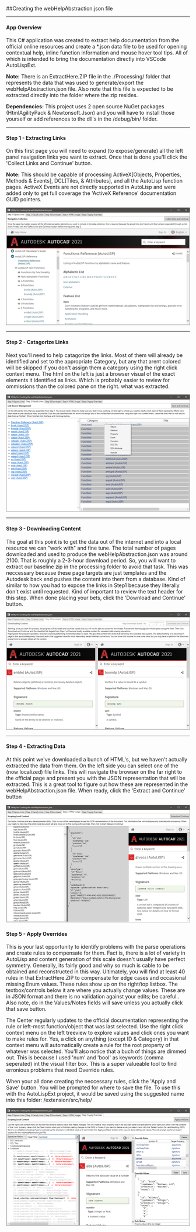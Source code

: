 ##Creating the webHelpAbstraction.json file

---
#### App Overview
This C# application was created to extract help documentation from the official online resources and create a *.json data file to be used for opening contextual help, inline function information and mouse hover tool tips. All of which is intended to bring the documentation directly into VSCode AutoLispExt.


**Note:** There is an ExtractHere.ZIP file in the ./Processing/ folder that represents the data that was used to generate/export the webHelpAbstraction.json file. Also note that this file is expected to be extracted directly into the folder where the zip resides.

**Dependencies:** This project uses 2 open source NuGet packages (HtmlAgilityPack & Newtonsoft.Json) and you will have to install those yourself or add references to the dll's in the /debug/bin/ folder.

---

#### Step 1 - Extracting Links
On this first page you will need to expand (to expose/generate) all the left panel navigation links you want to extract. Once that is done you'll click the 'Collect Links and Continue' button.

**Note:** This should be capable of processing ActiveX[Objects, Properties, Methods & Events], DCL[Tiles, & Attributes], and all the AutoLisp function pages. ActiveX Events are not directly supported in AutoLisp and were added only to get full coverage the 'ActiveX Reference' documentation GUID pointers.

![](./images/step1.png)

---
#### Step 2 - Catagorize Links
Next you'll need to help catagorize the links. Most of them will already be identified and set to the appropriate Category, but any that arent colored will be skipped if you don't assign them a category using the right click context menu. The html on the left is just a browser visual of the exact elements it identified as links. Which is probably easier to review for ommissions than the colored pane on the right. what was extracted.

![](./images/step2.png)

---
#### Step 3 - Downloading Content
The goal at this point is to get the data out of the internet and into a local resource we can "work with" and fine tune. The total number of pages downloaded and used to produce the webHelpAbstraction.json was around 2100. That is roughly a 2-3-hour download period. So, you will want to extract our baseline zip in the processing folder to avoid that task. This was neccessary because these page targets are just templates and the Autodesk back end pushes the content into them from a database. Kind of similar to how you had to expose the links in Step1 because they literally don't exist until requested. Kind of important to review the text header for this step. When done placing your bets, click the 'Download and Continue' button.

![](./images/step3.png)

---
#### Step 4 - Extracting Data
At this point we've downloaded a bunch of HTML's, but we haven't actually extracted the data from them. On the left side you can select one of the (now localized) file links. This will navigate the browser on the far right to the official page and present you with the JSON representation that will be extracted. This is a great tool to figure out how these are represented in the webHelpAbstraction.json file. When ready, click the 'Extract and Continue' button

![](./images/step4.png)


#### Step 5 - Apply Overrides
This is your last opportunity to identify problems with the parse operations and create rules to compensate for them. Fact is, there is a lot of variety in AutoLisp and content generation of this scale doesn't usually have perfect symmetry. Generally, its fairly good and why so much is cable to be obtained and reconstructed in this way. Ultimately, you will find at least 40 rules in that ExtractHere.ZIP to compensate for edge cases and occasional missing Enum values. These rules show up on the right/top listbox. The textbox/controls below it are where you actually change values. These are in JSON format and there is no validation against your edits; be careful.. Also note, do in the Values/Notes fields will save unless you actually click that save button.

The Center regularly updates to the official documentation representing the rule or left-most function/object that was last selected. Use the right click context menu on the left treeview to explore values and click ones you want to make rules for. Yes, a click on anything (except ID & Category) in that context menu will automatically create a rule for the root property of whatever was selected. You'll also notice that a buch of things are dimmed out. This is because I used 'num' and 'bool' as keywords (comma seperated) int the visual filter box. This is a super valueable tool to find erronious problems that need Override rules.

When your all done creating the neccessary rules, click the 'Apply and Save' button. You will be prompted for where to save the file. To use this with the AutoLispExt project, it would be saved using the suggested name into this folder: /extension/src/help/

![](./images/step5.png)
